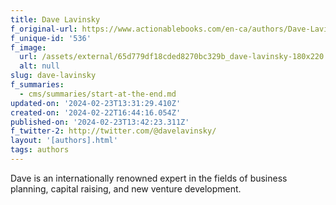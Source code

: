 ```yaml
---
title: Dave Lavinsky
f_original-url: https://www.actionablebooks.com/en-ca/authors/Dave-Lavinsky/
f_unique-id: '536'
f_image:
  url: /assets/external/65d779df18cded8270bc329b_dave-lavinsky-180x220.jpeg
  alt: null
slug: dave-lavinsky
f_summaries:
  - cms/summaries/start-at-the-end.md
updated-on: '2024-02-23T13:31:29.410Z'
created-on: '2024-02-22T16:44:16.054Z'
published-on: '2024-02-23T13:42:23.311Z'
f_twitter-2: http://twitter.com/@davelavinsky/
layout: '[authors].html'
tags: authors
---
```


Dave is an internationally renowned expert in the fields of business planning, capital raising, and new venture development.
